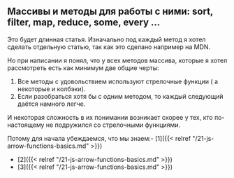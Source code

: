 ## Массивы и методы для работы с ними: sort, filter, map, reduce, some, every ...

Это будет длинная статья. Изначально под каждый метод я хотел сделать отдельную статью, так как это сделано например на MDN. 

Но при написании я понял, что у всех методов массива, которые я хотел рассмотреть есть как минимум две общие черты:
1. Все методы с удовольствием используют стрелочные функции ( а некоторые и колбэки). 
2. Если разобраться хотя бы с одним методом, то каждый следующий даётся намного легче. 

И некоторая сложность в их понимании возникает скорее у тех, кто по-настоящему не подружился со стрелочными функциями. 

Потому для начала убеждаемся, что мы знаем:- [1]({{< relref "/21-js-arrow-functions-basics.md" >}})

- [2]({{< relref "/21-js-arrow-functions-basics.md" >}})
- [3]({{< relref "/21-js-arrow-functions-basics.md" >}})
